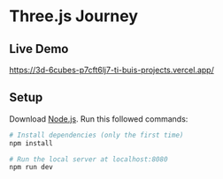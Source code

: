 # Three.js Journey

## Live Demo
https://3d-6cubes-p7cft6lj7-ti-buis-projects.vercel.app/

## Setup
Download [Node.js](https://nodejs.org/en/download/).
Run this followed commands:

``` bash
# Install dependencies (only the first time)
npm install

# Run the local server at localhost:8080
npm run dev
